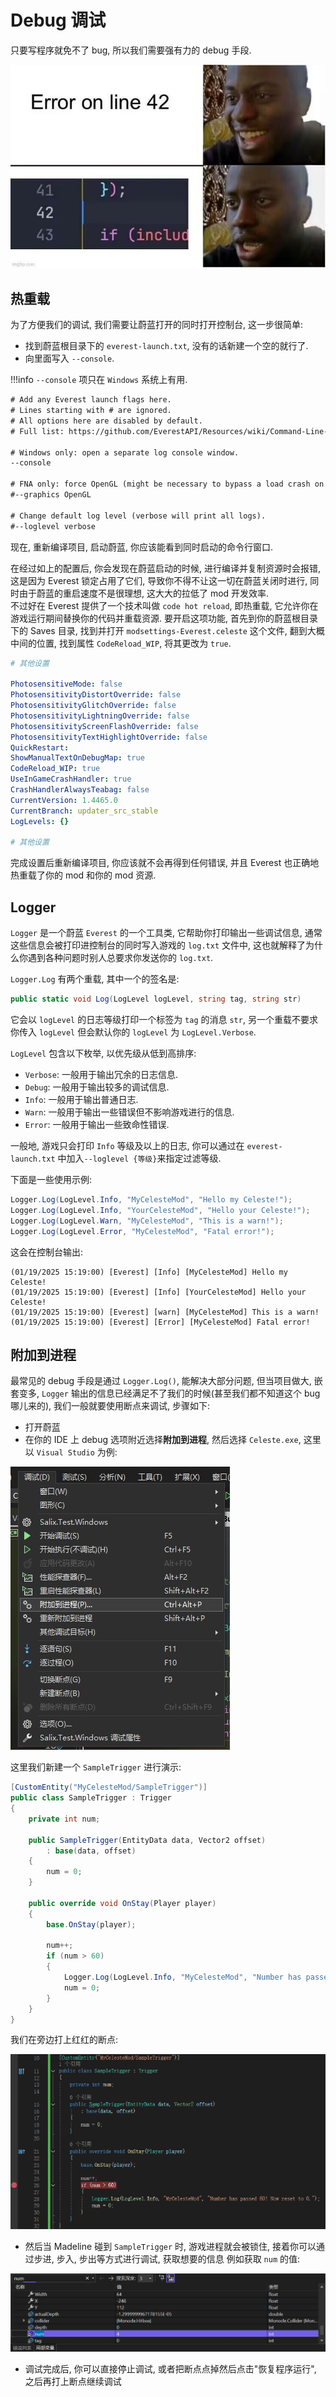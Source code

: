 # Debug 调试

只要写程序就免不了 bug, 所以我们需要强有力的 debug 手段.

![code_joke](images/debug/code_joke.jpg)

## 热重载

为了方便我们的调试, 我们需要让蔚蓝打开的同时打开控制台, 这一步很简单:

- 找到蔚蓝根目录下的 `everest-launch.txt`, 没有的话新建一个空的就行了.
- 向里面写入 `--console`.

!!!info
    `--console` 项只在 `Windows` 系统上有用.

```txt title="everest-launch.txt" hl_lines="7"
# Add any Everest launch flags here.
# Lines starting with # are ignored.
# All options here are disabled by default.
# Full list: https://github.com/EverestAPI/Resources/wiki/Command-Line-Arguments

# Windows only: open a separate log console window.
--console

# FNA only: force OpenGL (might be necessary to bypass a load crash on some PCs).
#--graphics OpenGL

# Change default log level (verbose will print all logs).
#--loglevel verbose
```

现在, 重新编译项目, 启动蔚蓝, 你应该能看到同时启动的命令行窗口.  

在经过如上的配置后, 你会发现在蔚蓝启动的时候, 进行编译并复制资源时会报错, 
这是因为 Everest 锁定占用了它们, 导致你不得不让这一切在蔚蓝关闭时进行,
同时由于蔚蓝的重启速度不是很理想, 这大大的拉低了 mod 开发效率.  
不过好在 Everest 提供了一个技术叫做 `code hot reload`,
即热重载, 它允许你在游戏运行期间替换你的代码并重载资源.
要开启这项功能, 首先到你的蔚蓝根目录下的 Saves 目录, 找到并打开 `modsettings-Everest.celeste` 这个文件,
翻到大概中间的位置, 找到属性 `CodeReload_WIP`, 将其更改为 `true`.

```yaml title="modsettings-Everest.celeste" hl_lines="11"
# 其他设置

PhotosensitiveMode: false
PhotosensitivityDistortOverride: false
PhotosensitivityGlitchOverride: false
PhotosensitivityLightningOverride: false
PhotosensitivityScreenFlashOverride: false
PhotosensitivityTextHighlightOverride: false
QuickRestart: 
ShowManualTextOnDebugMap: true
CodeReload_WIP: true
UseInGameCrashHandler: true
CrashHandlerAlwaysTeabag: false
CurrentVersion: 1.4465.0
CurrentBranch: updater_src_stable
LogLevels: {}

# 其他设置
```

完成设置后重新编译项目, 你应该就不会再得到任何错误, 并且 Everest 也正确地热重载了你的 mod 和你的 mod 资源.

## Logger

`Logger` 是一个蔚蓝 `Everest` 的一个工具类, 它帮助你打印输出一些调试信息,
通常这些信息会被打印进控制台的同时写入游戏的 `log.txt` 文件中, 
这也就解释了为什么你遇到各种问题时别人总要求你发送你的 `log.txt`.  

`Logger.Log` 有两个重载, 其中一个的签名是:
```cs
public static void Log(LogLevel logLevel, string tag, string str)
```
它会以 `logLevel` 的日志等级打印一个标签为 `tag` 的消息 `str`,
另一个重载不要求你传入 `logLevel` 但会默认你的 `logLevel` 为 `LogLevel.Verbose`.

`LogLevel` 包含以下枚举, 以优先级从低到高排序:

- `Verbose`: 一般用于输出冗余的日志信息.
- `Debug`: 一般用于输出较多的调试信息.
- `Info`: 一般用于输出普通日志.
- `Warn`: 一般用于输出一些错误但不影响游戏进行的信息.
- `Error`: 一般用于输出一些致命性错误.

一般地, 游戏只会打印 `Info` 等级及以上的日志, 你可以通过在 `everest-launch.txt` 中加入`--loglevel {等级}`来指定过滤等级.

下面是一些使用示例:

```cs
Logger.Log(LogLevel.Info, "MyCelesteMod", "Hello my Celeste!");
Logger.Log(LogLevel.Info, "YourCelesteMod", "Hello your Celeste!");
Logger.Log(LogLevel.Warn, "MyCelesteMod", "This is a warn!");
Logger.Log(LogLevel.Error, "MyCelesteMod", "Fatal error!");
```

这会在控制台输出:

```log
(01/19/2025 15:19:00) [Everest] [Info] [MyCelesteMod] Hello my Celeste!
(01/19/2025 15:19:00) [Everest] [Info] [YourCelesteMod] Hello your Celeste!
(01/19/2025 15:19:00) [Everest] [warn] [MyCelesteMod] This is a warn!
(01/19/2025 15:19:00) [Everest] [Error] [MyCelesteMod] Fatal error!
```

## 附加到进程

最常见的 debug 手段是通过 `Logger.Log()`, 能解决大部分问题, 但当项目做大, 嵌套变多, `Logger` 输出的信息已经满足不了我们的时候(甚至我们都不知道这个 bug 哪儿来的), 我们一般就要使用断点来调试, 步骤如下:

* 打开蔚蓝
* 在你的 IDE 上 debug 选项附近选择**附加到进程**, 然后选择 `Celeste.exe`, 这里以 `Visual Studio` 为例:

![p1](images/debug/debug_p1_1.png)


这里我们新建一个 `SampleTrigger` 进行演示:

```cs title="SampleTrigger.cs"
[CustomEntity("MyCelesteMod/SampleTrigger")]
public class SampleTrigger : Trigger
{
    private int num;

    public SampleTrigger(EntityData data, Vector2 offset)
        : base(data, offset)
    {
        num = 0;
    }

    public override void OnStay(Player player)
    {
        base.OnStay(player);

        num++;
        if (num > 60)
        {
            Logger.Log(LogLevel.Info, "MyCelesteMod", "Number has passed 60! Now reset to 0.");
            num = 0;
        }
    }
}
```

我们在旁边打上红红的断点:

![vs_breakpoint](images/debug/vs_breakpoint.png)

* 然后当 Madeline 碰到 `SampleTrigger` 时, 游戏进程就会被锁住, 接着你可以通过步进, 步入, 步出等方式进行调试, 获取想要的信息
例如获取 `num` 的值:

![vs_local_varible](images/debug/vs_local_varible.png)

* 调试完成后, 你可以直接停止调试, 或者把断点点掉然后点击"恢复程序运行", 之后再打上断点继续调试
